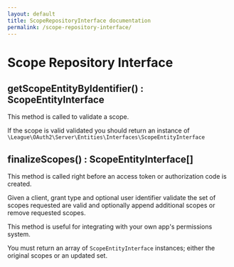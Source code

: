 ```yaml
---
layout: default
title: ScopeRepositoryInterface documentation
permalink: /scope-repository-interface/
---
```


# Scope Repository Interface

## getScopeEntityByIdentifier() : ScopeEntityInterface

This method is called to validate a scope.

If the scope is valid validated you should return an instance of `\League\OAuth2\Server\Entities\Interfaces\ScopeEntityInterface`

## finalizeScopes() : ScopeEntityInterface[]

This method is called right before an access token or authorization code is created.

Given a client, grant type and optional user identifier validate the set of scopes requested are valid and optionally append additional scopes or remove requested scopes.

This method is useful for integrating with your own app's permissions system.

You must return an array of `ScopeEntityInterface` instances; either the original scopes or an updated set.